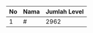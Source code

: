 | No | Nama            | Jumlah Level |
|----|-----------------|--------------|
| 1  | #    |    2962        |
